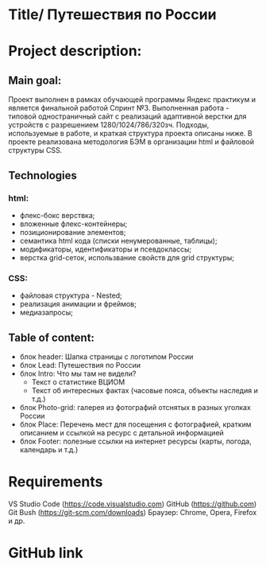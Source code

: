 # Title/ Путешествия по России

# Project description:
## Main goal:
Проект выполнен в рамках обучающей программы Яндекс практикум и является финальной работой Спринт №3.
Выполненная работа - типовой одностраничный сайт с реализаций адаптивной верстки для устройств с разрешением 1280/1024/786/320зч. Подходы, используемые в работе, и краткая структура проекта описаны ниже. В проекте реализована методология БЭМ в организации html и файловой структуры CSS.

## Technologies
### html:
  * флекс-бокс верствка;
  * вложенные флекс-контейнеры;
  * позиционирование элементов;
  * семантика html кода (списки ненумерованные, таблицы);
  * модификаторы, идентификаторы и псевдоклассы;
  * верстка grid-сеток, использвание свойств для grid структуры;
  
  
    
### CSS:
  * файловая структура - Nested;
  * реализация анимации и фреймов;   
  * медиазапросы;

## Table of content: 

* блок header: Шапка страницы с логотипом России
* блок Lead: Путешествия по России
* блок Intro: Что мы там не видели?
  * Текст о статистике ВЦИОМ
  * Текст об интересных фактах (часовые пояса, объекты наследия и т.д.)
* блок Photo-grid: галерея из фотографий отснятых в разных уголках России
* блок Place: Перечень мест для посещения с фотографией, кратким описанием и ссылкой на ресурс с детальной информацией
* блок Footer: полезные ссылки на интернет ресурсы (карты, погода, календарь и т.д.)

# Requirements
VS Studio Code (https://code.visualstudio.com)
GitHub (https://github.com)
Git Bush (https://git-scm.com/downloads)
Браузер: Chrome, Opera, Firefox и др.

# GitHub link
